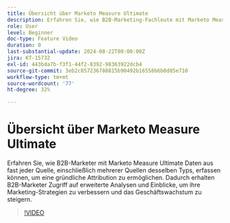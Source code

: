 ```yaml
---
title: Übersicht über Marketo Measure Ultimate
description: Erfahren Sie, wie B2B-Marketing-Fachleute mit Marketo Measure Ultimate Daten aus fast allen Quellen, einschließlich mehrerer Quellen desselben Typs, für eine gründliche Attribution sammeln können.
role: User
level: Beginner
doc-type: Feature Video
duration: 0
last-substantial-update: 2024-08-22T00:00:00Z
jira: KT-15732
exl-id: 443bda7b-f3f1-44f2-8392-98363922dcb4
source-git-commit: 3eb2c857236788815b90492b16558b6b0d85e710
workflow-type: tm+mt
source-wordcount: '77'
ht-degree: 32%

---
```


# Übersicht über Marketo Measure Ultimate

Erfahren Sie, wie B2B-Marketer mit Marketo Measure Ultimate Daten aus fast jeder Quelle, einschließlich mehrerer Quellen desselben Typs, erfassen können, um eine gründliche Attribution zu ermöglichen. Dadurch erhalten B2B-Marketer Zugriff auf erweiterte Analysen und Einblicke, um ihre Marketing-Strategien zu verbessern und das Geschäftswachstum zu steigern.

>[!VIDEO](https://video.tv.adobe.com/v/3433044/?learn=on)
